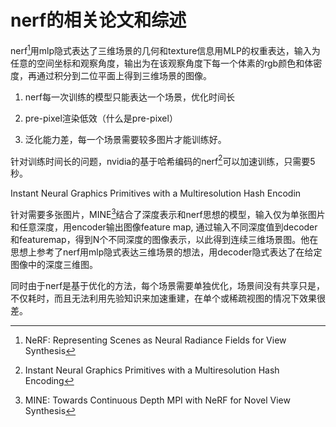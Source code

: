 # nerf的相关论文和综述

nerf[^1]用mlp隐式表达了三维场景的几何和texture信息用MLP的权重表达，输入为任意的空间坐标和观察角度，输出为在该观察角度下每一个体素的rgb颜色和体密度，再通过积分到二位平面上得到三维场景的图像。



1. nerf每一次训练的模型只能表达一个场景，优化时间长

2. pre-pixel渲染低效（什么是pre-pixel）
3. 泛化能力差，每一个场景需要较多图片才能训练好。



针对训练时间长的问题，nvidia的基于哈希编码的nerf[^2]可以加速训练，只需要5秒。

Instant Neural Graphics Primitives with a Multiresolution Hash Encodin



针对需要多张图片，MINE[^3]结合了深度表示和nerf思想的模型，输入仅为单张图片和任意深度，用encoder输出图像feature map, 通过输入不同深度值到decoder和featuremap，得到N个不同深度的图像表示，以此得到连续三维场景图。他在思想上参考了nerf用mlp隐式表达三维场景的想法，用decoder隐式表达了在给定图像中的深度三维图。



同时由于nerf是基于优化的方法，每个场景需要单独优化，场景间没有共享只是，不仅耗时，而且无法利用先验知识来加速重建，在单个或稀疏视图的情况下效果很差。





















[^1]: NeRF: Representing Scenes as Neural Radiance Fields for View Synthesis
[^2]: Instant Neural Graphics Primitives with a Multiresolution Hash Encoding
[^3]: MINE: Towards Continuous Depth MPI with NeRF for Novel View Synthesis

